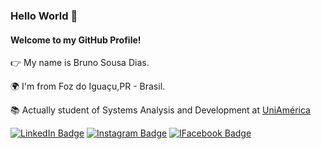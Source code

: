 
### Hello World 👋
#### Welcome to my GitHub Profile!

 👉  My name is Bruno Sousa Dias.
 
 
 🌍 I'm from Foz do Iguaçu,PR - Brasil.
 
 
 📚 Actually student of Systems Analysis and Development at [UniAmérica](https://uniamerica.br/)

[![LinkedIn Badge](https://img.shields.io/badge/linkedin--%2300EBEB?style=for-the-badge&logo=linkedin&logoColor=white)](https://linkedin.com/in/brunosdias1997) [![Instagram Badge](https://img.shields.io/badge/instagram--%2300EBEB?style=for-the-badge&logo=instagram&logoColor=white)](https://www.instagram.com/brunosdiass/) [![IFacebook Badge](https://img.shields.io/badge/facebook--%2300EBEB?style=for-the-badge&logo=facebook&logoColor=white)](https://www.facebook.com/bruno.dias.315/)



<!--
**TheBrunoDias/TheBrunoDias** is a ✨ _special_ ✨ repository because its `README.md` (this file) appears on your GitHub profile.

Here are some ideas to get you started:

- 🔭 I’m currently working on ...
- 🌱 I’m currently learning ...
- 👯 I’m looking to collaborate on ...
- 🤔 I’m looking for help with ...
- 💬 Ask me about ...
- 📫 How to reach me: ...
- 😄 Pronouns: ...
- ⚡ Fun fact: ...
-->
